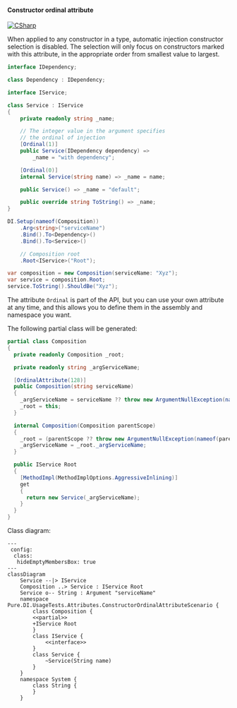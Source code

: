 #### Constructor ordinal attribute

[![CSharp](https://img.shields.io/badge/C%23-code-blue.svg)](../tests/Pure.DI.UsageTests/Attributes/ConstructorOrdinalAttributeScenario.cs)

When applied to any constructor in a type, automatic injection constructor selection is disabled. The selection will only focus on constructors marked with this attribute, in the appropriate order from smallest value to largest.


```c#
interface IDependency;

class Dependency : IDependency;

interface IService;

class Service : IService
{
    private readonly string _name;

    // The integer value in the argument specifies
    // the ordinal of injection
    [Ordinal(1)]
    public Service(IDependency dependency) =>
        _name = "with dependency";

    [Ordinal(0)]
    internal Service(string name) => _name = name;

    public Service() => _name = "default";

    public override string ToString() => _name;
}

DI.Setup(nameof(Composition))
    .Arg<string>("serviceName")
    .Bind().To<Dependency>()
    .Bind().To<Service>()

    // Composition root
    .Root<IService>("Root");

var composition = new Composition(serviceName: "Xyz");
var service = composition.Root;
service.ToString().ShouldBe("Xyz");
```

The attribute `Ordinal` is part of the API, but you can use your own attribute at any time, and this allows you to define them in the assembly and namespace you want.

The following partial class will be generated:

```c#
partial class Composition
{
  private readonly Composition _root;

  private readonly string _argServiceName;

  [OrdinalAttribute(128)]
  public Composition(string serviceName)
  {
    _argServiceName = serviceName ?? throw new ArgumentNullException(nameof(serviceName));
    _root = this;
  }

  internal Composition(Composition parentScope)
  {
    _root = (parentScope ?? throw new ArgumentNullException(nameof(parentScope)))._root;
    _argServiceName = _root._argServiceName;
  }

  public IService Root
  {
    [MethodImpl(MethodImplOptions.AggressiveInlining)]
    get
    {
      return new Service(_argServiceName);
    }
  }
}
```

Class diagram:

```mermaid
---
 config:
  class:
   hideEmptyMembersBox: true
---
classDiagram
	Service --|> IService
	Composition ..> Service : IService Root
	Service o-- String : Argument "serviceName"
	namespace Pure.DI.UsageTests.Attributes.ConstructorOrdinalAttributeScenario {
		class Composition {
		<<partial>>
		+IService Root
		}
		class IService {
			<<interface>>
		}
		class Service {
			~Service(String name)
		}
	}
	namespace System {
		class String {
		}
	}
```


